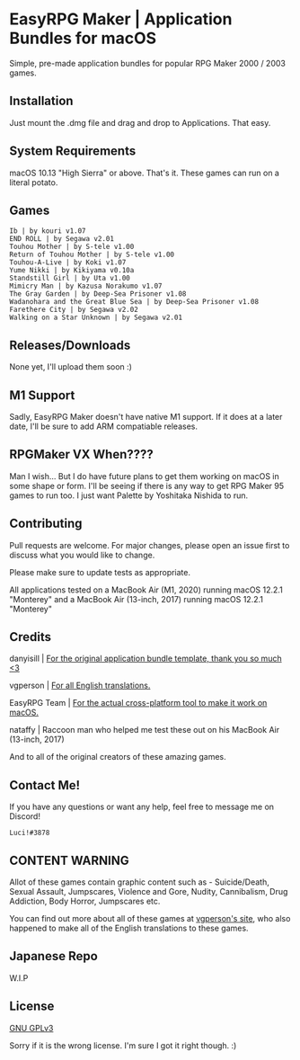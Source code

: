 # EasyRPG Maker | Application Bundles for macOS 

Simple, pre-made application bundles for popular RPG Maker 2000 / 2003 games. 

## Installation

Just mount the .dmg file and drag and drop to Applications. That easy. 

## System Requirements

macOS 10.13 "High Sierra" or above. That's it. These games can run on a literal potato. 

## Games

```
Ib | by kouri v1.07
END ROLL | by Segawa v2.01
Touhou Mother | by S-tele v1.00
Return of Touhou Mother | by S-tele v1.00
Touhou-A-Live | by Koki v1.07
Yume Nikki | by Kikiyama v0.10a 
Standstill Girl | by Uta v1.00
Mimicry Man | by Kazusa Norakumo v1.07
The Gray Garden | by Deep-Sea Prisoner v1.08
Wadanohara and the Great Blue Sea | by Deep-Sea Prisoner v1.08
Farethere City | by Segawa v2.02
Walking on a Star Unknown | by Segawa v2.01
```

## Releases/Downloads

None yet, I'll upload them soon :)

## M1 Support

Sadly, EasyRPG Maker doesn't have native M1 support. 
If it does at a later date, I'll be sure to add ARM compatiable releases. 

## RPGMaker VX When????

Man I wish...
But I do have future plans to get them working on macOS in some shape or form.
I'll be seeing if there is any way to get RPG Maker 95 games to run too. I just want Palette by Yoshitaka Nishida to run. 

## Contributing
Pull requests are welcome. For major changes, please open an issue first to discuss what you would like to change.

Please make sure to update tests as appropriate.

All applications tested on a MacBook Air (M1, 2020) running macOS 12.2.1 "Monterey" and a MacBook Air (13-inch, 2017) running macOS 12.2.1 "Monterey" 

## Credits

danyisill | [For the original application bundle template, thank you so much <3](https://github.com/danyisill/easyrpg-macbundles)

vgperson | [For all English translations.](https://www.vgperson.com/games/)

EasyRPG Team | [For the actual cross-platform tool to make it work on macOS.](https://easyrpg.org/)

nataffy | Raccoon man who helped me test these out on his MacBook Air (13-inch, 2017)

And to all of the original creators of these amazing games. 

## Contact Me!

If you have any questions or want any help, feel free to message me on Discord!

```Luci!#3878```

## CONTENT WARNING 
Allot of these games contain graphic content such as - 
Suicide/Death, Sexual Assault, Jumpscares, Violence and Gore, Nudity, Cannibalism, Drug Addiction, Body Horror, Jumpscares etc. 

You can find out more about all of these games at [vgperson's site](https://www.vgperson.com/games/), who also happened to make all of the English translations to these games. 

## Japanese Repo 

W.I.P

## License
[GNU GPLv3](https://choosealicense.com/licenses/gpl-3.0/)

Sorry if it is the wrong license. I'm sure I got it right though. :)
